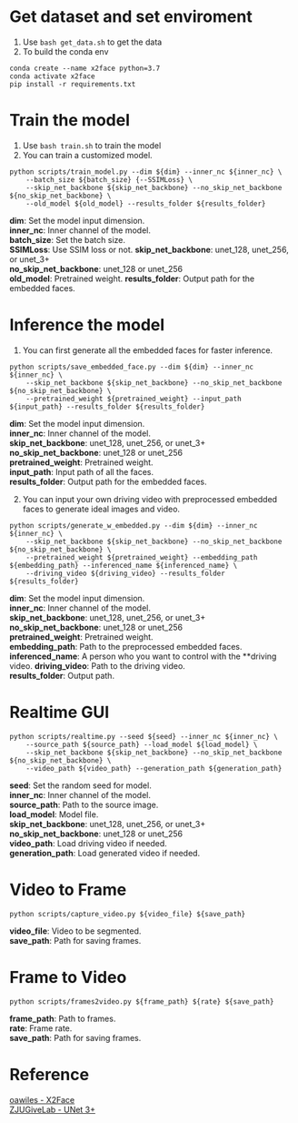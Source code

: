 # Get dataset and set enviroment
1. Use `bash get_data.sh` to get the data
2. To build the conda env
```
conda create --name x2face python=3.7
conda activate x2face
pip install -r requirements.txt
```

# Train the model
1. Use `bash train.sh` to train the model
2. You can train a customized model.
```shell
python scripts/train_model.py --dim ${dim} --inner_nc ${inner_nc} \
    --batch_size ${batch_size} {--SSIMLoss} \
    --skip_net_backbone ${skip_net_backbone} --no_skip_net_backbone ${no_skip_net_backbone} \
    --old_model ${old_model} --results_folder ${results_folder}
```
**dim**: Set the model input dimension.  
**inner_nc**: Inner channel of the model.  
**batch_size**: Set the batch size.  
**SSIMLoss**: Use SSIM loss or not. 
**skip_net_backbone**: unet_128, unet_256, or unet_3+  
**no_skip_net_backbone**: unet_128 or unet_256  
**old_model**: Pretrained weight.
**results_folder**: Output path for the embedded faces. 

# Inference the model
1. You can first generate all the embedded faces for faster inference.
```shell
python scripts/save_embedded_face.py --dim ${dim} --inner_nc ${inner_nc} \
    --skip_net_backbone ${skip_net_backbone} --no_skip_net_backbone ${no_skip_net_backbone} \
    --pretrained_weight ${pretrained_weight} --input_path ${input_path} --results_folder ${results_folder}
```
**dim**: Set the model input dimension.  
**inner_nc**: Inner channel of the model.  
**skip_net_backbone**: unet_128, unet_256, or unet_3+  
**no_skip_net_backbone**: unet_128 or unet_256  
**pretrained_weight**: Pretrained weight.  
**input_path**: Input path of all the faces.  
**results_folder**: Output path for the embedded faces.  

2. You can input your own driving video with preprocessed embedded faces to generate ideal images and video.
```shell
python scripts/generate_w_embedded.py --dim ${dim} --inner_nc ${inner_nc} \
    --skip_net_backbone ${skip_net_backbone} --no_skip_net_backbone ${no_skip_net_backbone} \
    --pretrained_weight ${pretrained_weight} --embedding_path ${embedding_path} --inferenced_name ${inferenced_name} \ 
    --driving_video ${driving_video} --results_folder ${results_folder}
```
**dim**: Set the model input dimension.  
**inner_nc**: Inner channel of the model.  
**skip_net_backbone**: unet_128, unet_256, or unet_3+  
**no_skip_net_backbone**: unet_128 or unet_256  
**pretrained_weight**: Pretrained weight.  
**embedding_path**: Path to the preprocessed embedded faces.  
**inferenced_name**: A person who you want to control with the **driving video.
**driving_video**: Path to the driving video.  
**results_folder**: Output path.  

# Realtime GUI
```shell
python scripts/realtime.py --seed ${seed} --inner_nc ${inner_nc} \
    --source_path ${source_path} --load_model ${load_model} \
    --skip_net_backbone ${skip_net_backbone} --no_skip_net_backbone ${no_skip_net_backbone} \
    --video_path ${video_path} --generation_path ${generation_path}
```
**seed**: Set the random seed for model.  
**inner_nc**: Inner channel of the model.  
**source_path**: Path to the source image.  
**load_model**: Model file.  
**skip_net_backbone**: unet_128, unet_256, or unet_3+  
**no_skip_net_backbone**: unet_128 or unet_256  
**video_path**: Load driving video if needed.  
**generation_path**: Load generated video if needed.  

# Video to Frame
```shell
python scripts/capture_video.py ${video_file} ${save_path}
```
**video_file**: Video to be segmented.  
**save_path**: Path for saving frames.  

# Frame to Video
```shell
python scripts/frames2video.py ${frame_path} ${rate} ${save_path}
```
**frame_path**: Path to frames.  
**rate**: Frame rate.  
**save_path**: Path for saving frames.  

# Reference
[oawiles - X2Face](https://github.com/oawiles/X2Face)  
[ZJUGiveLab - UNet 3+](https://github.com/ZJUGiveLab/UNet-Version?utm_source=catalyzex.com)